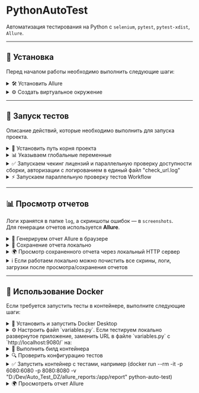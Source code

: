 # PythonAutoTest
Автоматизация тестирования на Python с `selenium`, `pytest`, `pytest-xdist`, `Allure`.  

---

## 🔧 Установка  
Перед началом работы необходимо выполнить следующие шаги:  

<details>
  <summary>🛠️ Установить Allure</summary>

  [Документация по установке Allure](https://allurereport.org/docs/install-for-windows/)
</details>

<details>
  <summary>⚙️ Создать виртуальное окружение</summary>

  ```bash
  pip install -r requirements.txt
  ```
</details>

---

## 🚀 Запуск тестов  
Описание действий, которые необходимо выполнить для запуска проекта.

<details>
  <summary>📌 Установить путь корня проекта</summary>

  ```bash
  set PYTHONPATH=.
  ```
</details>

<details>

  <summary>📊 Указываем глобальные переменные</summary>

  Глобальные переменные динамически указываются в файле `settings/variables.py`. Перед запуском проекта нужно переименовать и убрать '.default'.
</details>

<details>
  <summary>✅ Запускаем чекинг лицензий и параллельную проверку доступности сборки, авторизации с логированием в единый файл "check_url.log"</summary>

  ```bash
pytest tests/check_url -n auto --alluredir=allure_results & type log\project_*.log > log\check_url.log && del log\project_*.log
  ```
</details>

<details>
  <summary>⚡ Запускаем параллельную проверку тестов Workflow</summary>

  ```bash
  pytest tests/workflow -n auto --dist=loadscope --alluredir=allure_results & type log\project_*.log > log\tests.log && del log\project_*.log
  ```
</details>

---

## 📊 Просмотр отчетов  
Логи хранятся в папке `log`, а скриншоты ошибок — в `screenshots`.  
Для генерации отчетов используется **Allure**.

<details>
  <summary>📜 Генерируем отчет Allure в браузере</summary>

  ```bash
  allure serve allure_results
  ```
</details>

<details>
  <summary>💾 Сохранение отчета локально</summary>

  ```bash
  allure generate allure_results --clean -o allure-report
  ```
</details>

<details>
  <summary>🌍 Просмотр сохраненного отчета через локальный HTTP сервер</summary>

  ```bash
  python -m http.server 8080
  ```
</details>

<details>
  <summary> ℹ️ Если работаем локально можно почистить все скрины, логи, загрузки после просмотра/сохранения отчетов</summary>

  ```bash
  python utils/cleaner.py --retention previous
  ```
</details>

---

## 🐳 Использование Docker  
Если требуется запустить тесты в контейнере, выполните следующие шаги:

<details>  
<summary>📌 Установить и запустить Docker Desktop</summary>

[Документация по установке Docker Desktop](https://docs.docker.com/desktop/setup/install/windows-install/)
</details>  

<details>  
<summary>⚙️ Настроить файл `variables.py`. Если тестируем локально развернутое приложение, заменить URL в файле `variables.py` с `http://localhost:9080/` на:</summary>

```bash
http://host.docker.internal:9080/
```
</details>  

<details>  
<summary>🚀 Выполнить билд контейнера</summary> 

```bash  
docker build -t python-auto-test .
```
</details> 

<details>
<summary>🔍 Проверить конфигурацию тестов</summary>
Конфигурация тестов задается в файле `entrypoint.sh` под комментарием `"Запуск основной последовательности тестов"`.
</details>

<details><summary>✅ Запустить контейнер с тестами, например (docker run --rm -it -p 6080:6080 -p 8080:8080 -v "D:/Dev/Auto_Test_DZ/allure_reports:/app/report" python-auto-test)</summary>

```bash
docker run --rm -it -p 6080:6080 -p 8080:8080 -v "полный_путь_до_папки_проекта_на_машине_хосте/allure_reports:/app/allure_report" python-auto-test
```
</details>

<details>
  <summary>🌍 Просмотреть отчет Allure</summary>

  **Для отслеживания хода тестирования и просмотра результатов откройте в браузере на машине хосте:**

  ```bash
  http://localhost:6080/vnc.html
  ```

  **На машину хост отчёт Allure и текстовые логи сохраняются по пути:**

  ```bash
  полный_путь_до_папки_проекта_на_машине_хосте/allure_reports
  ```
</details>

